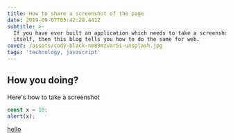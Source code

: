 ```yaml
---
title: How to share a screenshot of the page
date: 2019-09-07T05:42:28.441Z
subtitle: >-
  If you have ever built an application which needs to take a screenshot of
  itself, then this blog tells you how to do the same for web.
cover: /assets/cody-black-nm89mzvar5i-unsplash.jpg
tags: 'technology, javascript'
---
```

## How you doing?
Here's how to take a screenshot
```js
const x = 10;
alert(x);
```

[hello](https://google.com)
